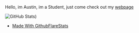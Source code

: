 Hello, im Austin, im a Student, just come check out my [webpage](https://nullaustin2k7.pythonanywhere.com/Home/index.html)

  ![GitHub Stats](https://openlabx.com/githubflarestats/api/gitfs.php/Null-Austin?response=image))
- [Made With GithubFlareStats](https://github.com/openlab-x/GithubFlareStats)
<!---
Null-Austin/Null-Austin is a ✨ special ✨ repository because its `README.md` (this file) appears on your GitHub profile.
You can click the Preview link to take a look at your changes.
--->
